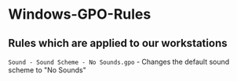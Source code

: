 # Windows-GPO-Rules

## Rules which are applied to our workstations

```Sound - Sound Scheme - No Sounds.gpo``` - Changes the default sound scheme to "No Sounds"
